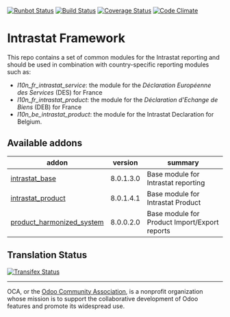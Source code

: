 [![Runbot Status](https://runbot.odoo-community.org/runbot/badge/flat/227/8.0.svg)](https://runbot.odoo-community.org/runbot/repo/github-com-oca-intrastat-227)
[![Build Status](https://travis-ci.org/OCA/intrastat.svg?branch=8.0)](https://travis-ci.org/OCA/intrastat)
[![Coverage Status](https://coveralls.io/repos/OCA/intrastat/badge.svg?branch=8.0&service=github)](https://coveralls.io/github/OCA/intrastat?branch=8.0)
[![Code Climate](https://codeclimate.com/github/OCA/intrastat/badges/gpa.svg)](https://codeclimate.com/github/OCA/intrastat)

Intrastat Framework
===================

This repo contains a set of common modules for the Intrastat reporting and
should be used in combination with country-specific reporting modules
such as:

- *l10n_fr_intrastat_service*:
  the module for the *Déclaration Européenne des Services* (DES) for France
- *l10n_fr_intrastat_product*:
  the module for the *Déclaration d'Echange de Biens* (DEB) for France
- *l10n_be_intrastat_product*:
  the module for the Intrastat Declaration for Belgium.

[//]: # (addons)

Available addons
----------------
addon | version | summary
--- | --- | ---
[intrastat_base](intrastat_base/) | 8.0.1.3.0 | Base module for Intrastat reporting
[intrastat_product](intrastat_product/) | 8.0.1.4.1 | Base module for Intrastat Product
[product_harmonized_system](product_harmonized_system/) | 8.0.0.2.0 | Base module for Product Import/Export reports

[//]: # (end addons)

Translation Status
------------------
[![Transifex Status](https://www.transifex.com/projects/p/OCA-intrastat-8-0/chart/image_png)](https://www.transifex.com/projects/p/OCA-intrastat-8-0)

----

OCA, or the [Odoo Community Association](http://odoo-community.org/), is a nonprofit organization whose
mission is to support the collaborative development of Odoo features and
promote its widespread use.
